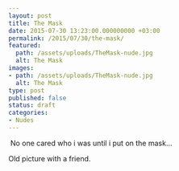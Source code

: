 ```yaml
---
layout: post
title: The Mask
date: 2015-07-30 13:23:00.000000000 +03:00
permalink: /2015/07/30/the-mask/
featured:
  path: /assets/uploads/TheMask-nude.jpg
  alt: The Mask
images:
- path: /assets/uploads/TheMask-nude.jpg
  alt: The Mask
type: post
published: false
status: draft
categories:
- Nudes
---
```


 No one cared who i was until i put on the mask...

Old picture with a friend.
